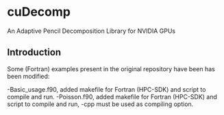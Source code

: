 # cuDecomp

An Adaptive Pencil Decomposition Library for NVIDIA GPUs

## Introduction

Some (Fortran) examples present in the original repository have been has been modified:

-Basic_usage.f90, added makefile for Fortran (HPC-SDK) and script to compile and run.
-Poisson.f90, added makefile for Fortran (HPC-SDK) and script to compile and run, -cpp must be used as compiling option.

